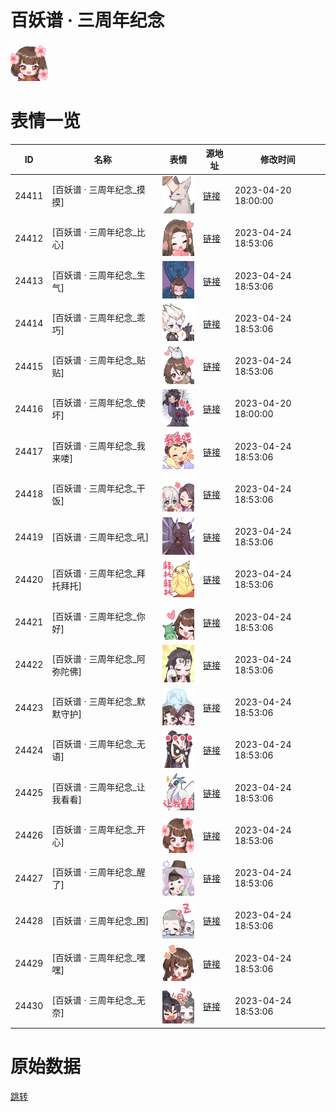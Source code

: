 # 百妖谱 · 三周年纪念

<img src="./cover.png" height="60" alt="cover" />

# 表情一览

|ID|名称|表情|源地址|修改时间|
|----|----|----|----|----|
|24411|[百妖谱 · 三周年纪念_摸摸]|<img src="./pic/024411_%5B百妖谱 · 三周年纪念_摸摸%5D.png" height="60" alt="摸摸"/>|[链接](https://i0.hdslb.com/bfs/emote/f7c2f482b4fe699584b9ac0877f275b5d2b1d769.png)|2023-04-20 18:00:00|
|24412|[百妖谱 · 三周年纪念_比心]|<img src="./pic/024412_%5B百妖谱 · 三周年纪念_比心%5D.png" height="60" alt="比心"/>|[链接](https://i0.hdslb.com/bfs/emote/931f616834dddf26ed888af094690d69213cb70f.png)|2023-04-24 18:53:06|
|24413|[百妖谱 · 三周年纪念_生气]|<img src="./pic/024413_%5B百妖谱 · 三周年纪念_生气%5D.png" height="60" alt="生气"/>|[链接](https://i0.hdslb.com/bfs/emote/75cd84331b4eb60624a7dfa29523e7c5c231a6a3.png)|2023-04-24 18:53:06|
|24414|[百妖谱 · 三周年纪念_乖巧]|<img src="./pic/024414_%5B百妖谱 · 三周年纪念_乖巧%5D.png" height="60" alt="乖巧"/>|[链接](https://i0.hdslb.com/bfs/emote/3bbedcae02680b96af4cafba3ce5546ec80b6b8c.png)|2023-04-24 18:53:06|
|24415|[百妖谱 · 三周年纪念_贴贴]|<img src="./pic/024415_%5B百妖谱 · 三周年纪念_贴贴%5D.png" height="60" alt="贴贴"/>|[链接](https://i0.hdslb.com/bfs/emote/d86eedfc64c4d6228f84fa2a8f9e006acaa949e2.png)|2023-04-24 18:53:06|
|24416|[百妖谱 · 三周年纪念_使坏]|<img src="./pic/024416_%5B百妖谱 · 三周年纪念_使坏%5D.png" height="60" alt="使坏"/>|[链接](https://i0.hdslb.com/bfs/emote/92ffd57316f7cfcc72420477148874a1ca66cf80.png)|2023-04-20 18:00:00|
|24417|[百妖谱 · 三周年纪念_我来喽]|<img src="./pic/024417_%5B百妖谱 · 三周年纪念_我来喽%5D.png" height="60" alt="我来喽"/>|[链接](https://i0.hdslb.com/bfs/emote/98a48140317d19280bc098e6223cfaf03ee656e3.png)|2023-04-24 18:53:06|
|24418|[百妖谱 · 三周年纪念_干饭]|<img src="./pic/024418_%5B百妖谱 · 三周年纪念_干饭%5D.png" height="60" alt="干饭"/>|[链接](https://i0.hdslb.com/bfs/emote/a7bd167587122ebecc2b54c2691f8290b45e720d.png)|2023-04-24 18:53:06|
|24419|[百妖谱 · 三周年纪念_吼]|<img src="./pic/024419_%5B百妖谱 · 三周年纪念_吼%5D.png" height="60" alt="吼"/>|[链接](https://i0.hdslb.com/bfs/emote/58872b92af417050340902bb2f384825fe51e27c.png)|2023-04-24 18:53:06|
|24420|[百妖谱 · 三周年纪念_拜托拜托]|<img src="./pic/024420_%5B百妖谱 · 三周年纪念_拜托拜托%5D.png" height="60" alt="拜托拜托"/>|[链接](https://i0.hdslb.com/bfs/emote/8d6bc93a6812d2271aba5b3817e153adb0cdc2ba.png)|2023-04-24 18:53:06|
|24421|[百妖谱 · 三周年纪念_你好]|<img src="./pic/024421_%5B百妖谱 · 三周年纪念_你好%5D.png" height="60" alt="你好"/>|[链接](https://i0.hdslb.com/bfs/emote/d602315a71cc020786969ee120e4ba6077579ffe.png)|2023-04-24 18:53:06|
|24422|[百妖谱 · 三周年纪念_阿弥陀佛]|<img src="./pic/024422_%5B百妖谱 · 三周年纪念_阿弥陀佛%5D.png" height="60" alt="阿弥陀佛"/>|[链接](https://i0.hdslb.com/bfs/emote/ac52bf16d4d4ede8a8218e08715df9ac34072705.png)|2023-04-24 18:53:06|
|24423|[百妖谱 · 三周年纪念_默默守护]|<img src="./pic/024423_%5B百妖谱 · 三周年纪念_默默守护%5D.png" height="60" alt="默默守护"/>|[链接](https://i0.hdslb.com/bfs/emote/be03c841ea0a20e93201c6185967f1da72e7c8bd.png)|2023-04-24 18:53:06|
|24424|[百妖谱 · 三周年纪念_无语]|<img src="./pic/024424_%5B百妖谱 · 三周年纪念_无语%5D.png" height="60" alt="无语"/>|[链接](https://i0.hdslb.com/bfs/emote/a81d49b7bf76373b8b2aa230dd0f18ac9e8d76d5.png)|2023-04-24 18:53:06|
|24425|[百妖谱 · 三周年纪念_让我看看]|<img src="./pic/024425_%5B百妖谱 · 三周年纪念_让我看看%5D.png" height="60" alt="让我看看"/>|[链接](https://i0.hdslb.com/bfs/emote/8786b845c9b5eba212b71892f5d1858bf151e688.png)|2023-04-24 18:53:06|
|24426|[百妖谱 · 三周年纪念_开心]|<img src="./pic/024426_%5B百妖谱 · 三周年纪念_开心%5D.png" height="60" alt="开心"/>|[链接](https://i0.hdslb.com/bfs/emote/eba95c41a05bec3896c664eae826a693d90d2ee1.png)|2023-04-24 18:53:06|
|24427|[百妖谱 · 三周年纪念_醒了]|<img src="./pic/024427_%5B百妖谱 · 三周年纪念_醒了%5D.png" height="60" alt="醒了"/>|[链接](https://i0.hdslb.com/bfs/emote/df80ea97d11646e7a38de2c03152ac3ef63c90d4.png)|2023-04-24 18:53:06|
|24428|[百妖谱 · 三周年纪念_困]|<img src="./pic/024428_%5B百妖谱 · 三周年纪念_困%5D.png" height="60" alt="困"/>|[链接](https://i0.hdslb.com/bfs/emote/fdac384de9d57f2c788e0328744edc7e16c68a01.png)|2023-04-24 18:53:06|
|24429|[百妖谱 · 三周年纪念_嘿嘿]|<img src="./pic/024429_%5B百妖谱 · 三周年纪念_嘿嘿%5D.png" height="60" alt="嘿嘿"/>|[链接](https://i0.hdslb.com/bfs/emote/81d065476a4ec6632a0b6f345a936838eb5b38f7.png)|2023-04-24 18:53:06|
|24430|[百妖谱 · 三周年纪念_无奈]|<img src="./pic/024430_%5B百妖谱 · 三周年纪念_无奈%5D.png" height="60" alt="无奈"/>|[链接](https://i0.hdslb.com/bfs/emote/31b858c6f47fcc14bef064537f884d10e0a942c0.png)|2023-04-24 18:53:06|

# 原始数据

[跳转](./raw.json)

